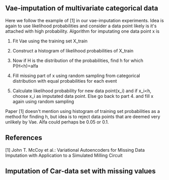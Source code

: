 ## Vae-imputation of multivariate categorical data

Here we follow the example of [1] in our vae-imputation experiments. Idea is again to use
likelihood probabilities and consider a data point likely is it's attached with high probability. Algorithm for imputating one data point x is

1. Fit Vae using the training set X_train

2. Construct a histogram of likelihood probabilities of X_train

3. Now if H is the distribution of the probabilities, find h for which P(H<h)=alfa

4. Fill missing part of x using random sampling from categorical distribution with equal probabilities for each event

5. Calculate likelihood probability for new data point(x_i) and if x_i<h, choose x_i as imputated data point. Else go back to part 4. and fill x again using random sampling

Paper [1] doesn't mention using histogram of training set probabilities as a method for finding h, but idea is to reject data points that are deemed very unlikely by Vae. Alfa could perhaps be 0.05 or 0.1.


## References
[1] John T. McCoy et al.: Variational Autoencoders for Missing Data Imputation with Application to a Simulated Milling Circuit

## Imputation of Car-data set with missing values
